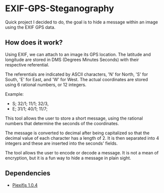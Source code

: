 # EXIF-GPS-Steganography

Quick project I decided to do, the goal is to hide a message within an image using the EXIF GPS data.

## How does it work?

Using EXIF, we can attach to an image its GPS location. The latitude and longitude are stored in DMS (Degrees Minutes Seconds) with their respective referential.

The referentials are indicated by ASCII characters, 'N' for North, 'S' for South, 'E' for East, and 'W' for West. The actual coordinates are stored using 6 rational numbers, or 12 integers.

Example:
- S; 32/1; 11/1; 32/3,
- E; 31/1; 40/1; 11/7;

This tool allows the user to store a short message, using the rational numbers that determine the seconds of the coordinates.

The message is converted to decimal after being capitalized so that the decimal value of each character has a length of 2. It is then separated into 4 integers and these are inserted into the seconds' fields.

The tool allows the user to encode or decode a message. It is not a mean of encryption, but it is a fun way to hide a message in plain sight.

## Dependencies

- [Piexifjs 1.0.4](https://github.com/hMatoba/piexifjs)
